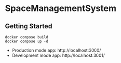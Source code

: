 # SpaceManagementSystem

## Getting Started

```
docker compose build
docker compose up -d
```

- Production mode app: http://localhost:3000/
- Development mode app: http://localhost:3001/
